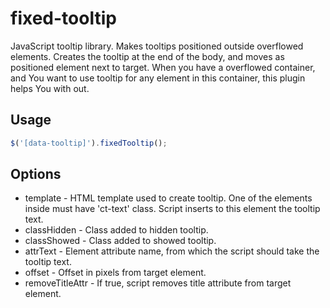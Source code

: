 # fixed-tooltip
JavaScript tooltip library. Makes tooltips positioned outside overflowed elements. Creates the tooltip at the end of the body, and moves as positioned element next to target. When you have a overflowed container, and You want to use tooltip for any element in this container, this plugin helps You with out.

## Usage

```js
$('[data-tooltip]').fixedTooltip();
```
## Options

- template - HTML template used to create tooltip. One of the elements inside must have 'ct-text' class. Script inserts to this element the tooltip text.
- classHidden - Class added to hidden tooltip.
- classShowed - Class added to showed tooltip.
- attrText - Element attribute name, from which the script should take the tooltip text.
- offset - Offset in pixels from target element.
- removeTitleAttr - If true, script removes title attribute from target element.
